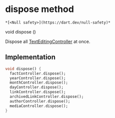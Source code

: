 


# dispose method




    *[<Null safety>](https://dart.dev/null-safety)*




void dispose
()





<p>Dispose all <a href="https://api.flutter.dev/flutter/widgets/TextEditingController-class.html">TextEditingController</a> at once.</p>



## Implementation

```dart
void dispose() {
  factController.dispose();
  yearController.dispose();
  monthController.dispose();
  dayController.dispose();
  linkController.dispose();
  archivedLinkController.dispose();
  authorController.dispose();
  mediaController.dispose();
}
```







